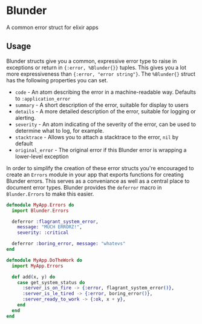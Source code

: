 # Blunder

A common error struct for elixir apps

## Usage

Blunder structs give you a common, expressive error type to raise in exceptions or return in `{:error, %Blunder{}}` tuples. This gives you a lot more expressiveness than `{:error, "error string"}`. The `%Blunder{}` struct has the following properties you can set.

* `code` - An atom describing the error in a machine-readable way. Defaults to `:application_error`
* `summary` - A short description of the error, suitable for display to users
* `details` - A more detailed description of the error, suitable for logging or alerting.
* `severity` - An atom indicating of the severity of the error, can be used to determine what to log, for example.
* `stacktrace` - Allows you to attach a stacktrace to the error, `nil` by default
* `original_error` - The original error if this Blunder error is wrapping a lower-level exception

In order to simplify the creation of these error structs you're encouraged to create an `Errors` module in your app that exports functions for creating Blunder errors. This serves as a conveniance as well as a central place to document error types. Blunder provides the `deferror` macro in `Blunder.Errors` to make this easier.

```elixir
defmodule MyApp.Errors do
  import Blunder.Errors

  deferror :flagrant_system_error, 
    message: "MUCH ERRORZ!",
    severity: :critical

  deferror :boring_error, message: "whatevs"
end

defmodule MyApp.DoTheWork do
  import MyApp.Errors

  def add(x, y) do
    case get_system_status do
      :server_is_on_fire -> {:error, flagrant_system_error()},
      :server_is_le_tired -> {:error, boring_error()},
      :server_ready_to_work -> {:ok, x + y},
    end
  end
end
```

